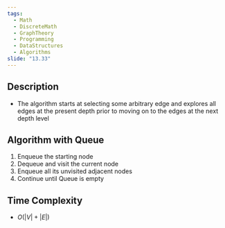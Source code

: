 ```yaml
---
tags:
  - Math
  - DiscreteMath
  - GraphTheory
  - Programming
  - DataStructures
  - Algorithms
slide: "13.33"
---
```

## Description
- The algorithm starts at selecting some arbitrary edge and explores all edges at the present depth prior to moving on to the edges at the next depth level
## Algorithm with Queue
1. Enqueue the starting node
2. Dequeue and visit the current node
3. Enqueue all its unvisited adjacent nodes
4. Continue until Queue is empty
## Time Complexity
- $O(|V|+|E|)$